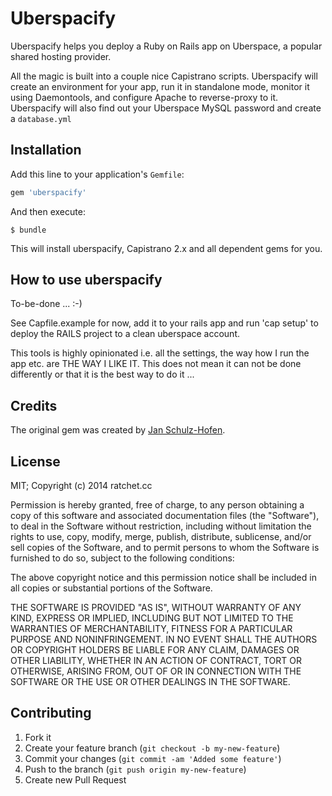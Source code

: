# Uberspacify

Uberspacify helps you deploy a Ruby on Rails app on Uberspace, a popular shared hosting provider.

All the magic is built into a couple nice Capistrano scripts. Uberspacify will create an environment for your app, run it in standalone mode, monitor it using Daemontools, and configure Apache to reverse-proxy to it. Uberspacify will also find out your Uberspace MySQL password and create a `database.yml`

## Installation

Add this line to your application's `Gemfile`:

```ruby
gem 'uberspacify'
```

And then execute:

    $ bundle
    
This will install uberspacify, Capistrano 2.x and all dependent gems for you.

## How to use uberspacify

To-be-done ... :-)

See Capfile.example for now, add it to your rails app and run 'cap setup' to deploy the RAILS project to a clean uberspace account.

This tools is highly opinionated i.e. all the settings, the way how I run the app etc. are THE WAY I LIKE IT. This does not mean it can not be done differently or that it is the best way to do it ...

## Credits

The original gem was created by [Jan Schulz-Hofen](https://github.com/yeah/uberspacify). 

## License

MIT; Copyright (c) 2014 ratchet.cc

Permission is hereby granted, free of charge, to any person obtaining a copy of this software and associated documentation files (the "Software"), to deal in the Software without restriction, including without limitation the rights to use, copy, modify, merge, publish, distribute, sublicense, and/or sell copies of the Software, and to permit persons to whom the Software is furnished to do so, subject to the following conditions:

The above copyright notice and this permission notice shall be included in all copies or substantial portions of the Software.

THE SOFTWARE IS PROVIDED "AS IS", WITHOUT WARRANTY OF ANY KIND, EXPRESS OR IMPLIED, INCLUDING BUT NOT LIMITED TO THE WARRANTIES OF MERCHANTABILITY, FITNESS FOR A PARTICULAR PURPOSE AND NONINFRINGEMENT. IN NO EVENT SHALL THE AUTHORS OR COPYRIGHT HOLDERS BE LIABLE FOR ANY CLAIM, DAMAGES OR OTHER LIABILITY, WHETHER IN AN ACTION OF CONTRACT, TORT OR OTHERWISE, ARISING FROM, OUT OF OR IN CONNECTION WITH THE SOFTWARE OR THE USE OR OTHER DEALINGS IN THE SOFTWARE.

## Contributing

1. Fork it
2. Create your feature branch (`git checkout -b my-new-feature`)
3. Commit your changes (`git commit -am 'Added some feature'`)
4. Push to the branch (`git push origin my-new-feature`)
5. Create new Pull Request
